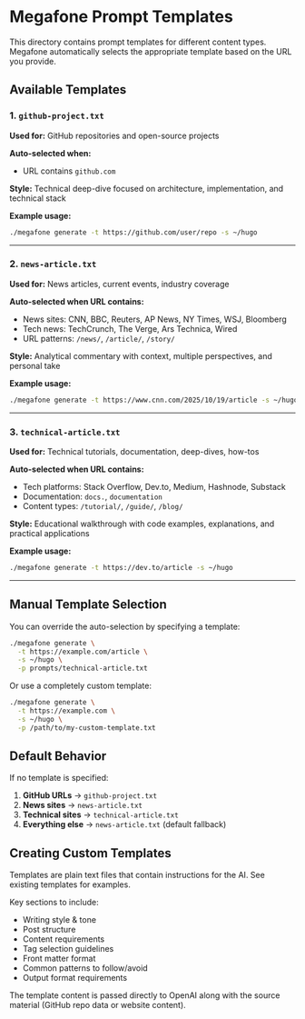 # Megafone Prompt Templates

This directory contains prompt templates for different content types. Megafone automatically selects the appropriate template based on the URL you provide.

## Available Templates

### 1. `github-project.txt`
**Used for:** GitHub repositories and open-source projects

**Auto-selected when:**
- URL contains `github.com`

**Style:** Technical deep-dive focused on architecture, implementation, and technical stack

**Example usage:**
```bash
./megafone generate -t https://github.com/user/repo -s ~/hugo
```

---

### 2. `news-article.txt`
**Used for:** News articles, current events, industry coverage

**Auto-selected when URL contains:**
- News sites: CNN, BBC, Reuters, AP News, NY Times, WSJ, Bloomberg
- Tech news: TechCrunch, The Verge, Ars Technica, Wired
- URL patterns: `/news/`, `/article/`, `/story/`

**Style:** Analytical commentary with context, multiple perspectives, and personal take

**Example usage:**
```bash
./megafone generate -t https://www.cnn.com/2025/10/19/article -s ~/hugo
```

---

### 3. `technical-article.txt`
**Used for:** Technical tutorials, documentation, deep-dives, how-tos

**Auto-selected when URL contains:**
- Tech platforms: Stack Overflow, Dev.to, Medium, Hashnode, Substack
- Documentation: `docs.`, `documentation`
- Content types: `/tutorial/`, `/guide/`, `/blog/`

**Style:** Educational walkthrough with code examples, explanations, and practical applications

**Example usage:**
```bash
./megafone generate -t https://dev.to/article -s ~/hugo
```

---

## Manual Template Selection

You can override the auto-selection by specifying a template:

```bash
./megafone generate \
  -t https://example.com/article \
  -s ~/hugo \
  -p prompts/technical-article.txt
```

Or use a completely custom template:

```bash
./megafone generate \
  -t https://example.com \
  -s ~/hugo \
  -p /path/to/my-custom-template.txt
```

## Default Behavior

If no template is specified:
1. **GitHub URLs** → `github-project.txt`
2. **News sites** → `news-article.txt`
3. **Technical sites** → `technical-article.txt`
4. **Everything else** → `news-article.txt` (default fallback)

## Creating Custom Templates

Templates are plain text files that contain instructions for the AI. See existing templates for examples.

Key sections to include:
- Writing style & tone
- Post structure
- Content requirements
- Tag selection guidelines
- Front matter format
- Common patterns to follow/avoid
- Output format requirements

The template content is passed directly to OpenAI along with the source material (GitHub repo data or website content).
